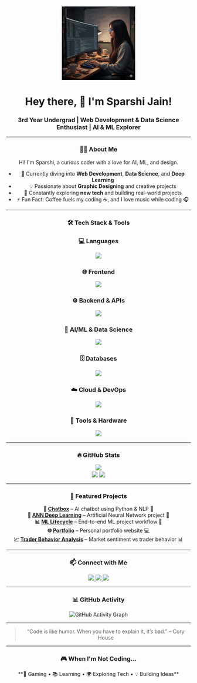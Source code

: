 <!-- Hero / Banner Image -->
<p align="center">
  <img src="Gemini_Generated_Image_rqo60srqo60srqo6.png" height="200" alt="Coding Banner"/>
</p>

<h1 align="center">Hey there, 👋 I'm Sparshi Jain!</h1>
<h3 align="center">3rd Year Undergrad | Web Development & Data Science Enthusiast | AI & ML Explorer</h3>

<div align="center">

---

### 👩‍💻 About Me
Hi! I'm Sparshi, a curious coder with a love for AI, ML, and design.  
- 🔭 Currently diving into **Web Development**, **Data Science**, and **Deep Learning**  
- 💡 Passionate about **Graphic Designing** and creative projects  
- 🌱 Constantly exploring **new tech** and building real-world projects  
- ⚡ Fun Fact: Coffee fuels my coding ☕, and I love music while coding 🎧  

---

### 🛠 Tech Stack & Tools

<div align="center">

### 💻 Languages
<img src="https://skillicons.dev/icons?i=python,javascript,typescript,cpp,java&theme=dark" />

### 🌐 Frontend
<img src="https://skillicons.dev/icons?i=react,nextjs,vue,angular,html,css,tailwind,bootstrap&theme=dark" />

### ⚙️ Backend & APIs
<img src="https://skillicons.dev/icons?i=django,flask,fastapi,nodejs,express,spring,nestjs,graphql&theme=dark" />

### 🤖 AI/ML & Data Science
<img src="https://skillicons.dev/icons?i=tensorflow,pytorch,opencv,scikit-learn,pandas,numpy,jupyter&theme=dark" />

### 🗄️ Databases
<img src="https://skillicons.dev/icons?i=postgresql,mysql,mongodb,redis,sqlite&theme=dark" />

### ☁️ Cloud & DevOps
<img src="https://skillicons.dev/icons?i=aws,gcp,docker,kubernetes,github,git,heroku&theme=dark" />

### 🔧 Tools & Hardware
<img src="https://skillicons.dev/icons?i=vscode,postman,arduino,raspberrypi,linux&theme=dark" />

</div>

---

### 🔥 GitHub Stats
<div align="center">
  <img src="https://streak-stats.demolab.com?user=sparshi15&locale=en&mode=daily&theme=dark&hide_border=false&border_radius=10" height="220" />
</div>

<div align="center">
  <img src="https://github-readme-stats.vercel.app/api?username=sparshi15&show_icons=true&theme=dracula&count_private=true" height="150" />
  <img src="https://github-readme-stats.vercel.app/api/top-langs/?username=sparshi15&layout=compact&theme=dracula&langs_count=5" height="150" />
</div>

---

### 📂 Featured Projects
<div align="center">

**💬 [Chatbox](https://github.com/sparshi15/chatbox)** – AI chatbot using Python & NLP 🤖  
**🤖 [ANN Deep Learning](https://github.com/sparshi15/DEEP-LEARNING-PROJECT-USING-ANN)** – Artificial Neural Network project 🧠  
**📊 [ML Lifecycle](https://github.com/sparshi15/step-by-step-project-implementation-with-life-cycle-of-ML-project)** – End-to-end ML project workflow 🚀  
**🌐 [Portfolio](https://github.com/sparshi15/portfolio)** – Personal portfolio website 💻  
**📈 [Trader Behavior Analysis](https://github.com/sparshi15/ds_sparshi_jain)** – Market sentiment vs trader behavior 📊  

</div>

---

### 📫 Connect with Me
<div align="center">
  <a href="https://www.linkedin.com/in/sparshi-jain-846090291">
    <img src="https://img.shields.io/badge/LinkedIn-0077B5?style=for-the-badge&logo=linkedin&logoColor=white" />
  </a>
  <a href="mailto:sparshi@example.com">
    <img src="https://img.shields.io/badge/Email-D14836?style=for-the-badge&logo=gmail&logoColor=white" />
  </a>
  <a href="https://github.com/sparshi15">
    <img src="https://img.shields.io/badge/GitHub-181717?style=for-the-badge&logo=github&logoColor=white" />
  </a>
</div>

---

### 📊 GitHub Activity
![GitHub Activity Graph](https://activity-graph.herokuapp.com/graph?username=sparshi15&theme=dracula)

---

> “Code is like humor. When you have to explain it, it’s bad.” – Cory House

---

### 🎮 When I'm Not Coding...
<div align="center">
**🎯 Gaming • 📚 Learning • 🌍 Exploring Tech • 💡 Building Ideas**
</div>



